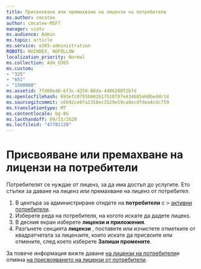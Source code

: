 ```yaml
---
title: Присвояване или премахване на лицензи на потребители
ms.author: cmcatee
author: cmcatee-MSFT
manager: scotv
ms.audience: Admin
ms.topic: article
ms.service: o365-administration
ROBOTS: NOINDEX, NOFOLLOW
localization_priority: Normal
ms.collection: Adm_O365
ms.custom:
- "325"
- "651"
- "1500008"
ms.assetid: 7fd08e48-6f3c-4259-88da-4d06288f2b7d
ms.openlocfilehash: 693efc0755b682b17518f07e434685e68beddc14
ms.sourcegitcommit: c6692ce0fa1358ec3529e59ca0ecdfdea4cdc759
ms.translationtype: MT
ms.contentlocale: bg-BG
ms.lasthandoff: 09/15/2020
ms.locfileid: "47781128"
---
```

# <a name="assign-or-unassign-licenses-to-users"></a>Присвояване или премахване на лицензи на потребители

Потребителят се нуждае от лиценз, за да има достъп до услугите. Ето стъпки за даване на лиценз или премахване на лиценз от потребител.
  
1. В центъра за администриране отидете на **потребители** с \> [активни потребители](https://go.microsoft.com/fwlink/p/?linkid=834822).
2. Изберете реда на потребителя, на когото искате да дадете лиценз.
3. В десния екран изберете **лицензи и приложения**.
4. Разгънете секцията **лицензи** , поставете или изчистете отметките от квадратчетата за лицензите, които искате да присвоите или отмените, след което изберете **Запиши промените**.

За повече информация вижте даване [на лицензи на потребители](https://docs.microsoft.com/microsoft-365/admin/manage/assign-licenses-to-users)и отмяна [на присвояването на лицензи от потребители](https://docs.microsoft.com/microsoft-365/admin/manage/remove-licenses-from-users).
